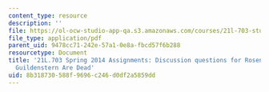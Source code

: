 ```yaml
---
content_type: resource
description: ''
file: https://ol-ocw-studio-app-qa.s3.amazonaws.com/courses/21l-703-studies-in-drama-stoppard-and-company-spring-2014/8b318730588f9696c246d0df2a5859dd_MIT21L_703S14_R_G_dis_ques.pdf
file_type: application/pdf
parent_uid: 9478cc71-242e-57a1-0e8a-fbcd57f6b288
resourcetype: Document
title: '21L.703 Spring 2014 Assignments: Discussion questions for Rosencrantz and
  Guildenstern Are Dead'
uid: 8b318730-588f-9696-c246-d0df2a5859dd
---
```

